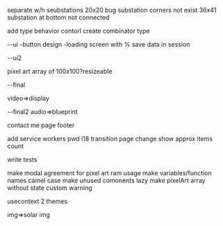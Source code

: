 
separate w/h seubstations
20x20 bug substation corners not exist
36x41 substation at bottom not connected

add type behavior contorl
create combinator type

--ui
-button design
-loading screen with %
save data in session 



--ui2

pixel art
array of 100x100?resizeable

--final

 video=>display

--final2 
audio=>blueprint



contact me page footer 



add service workers pwd
i18
transition page change
show approx items count





write tests

make modal agreement for pixel art ram usage
make variables/function names camel case
make unused comonents lazy
make pixelArt array without state
custom warning

usecontext 2 themes


img=>solar img